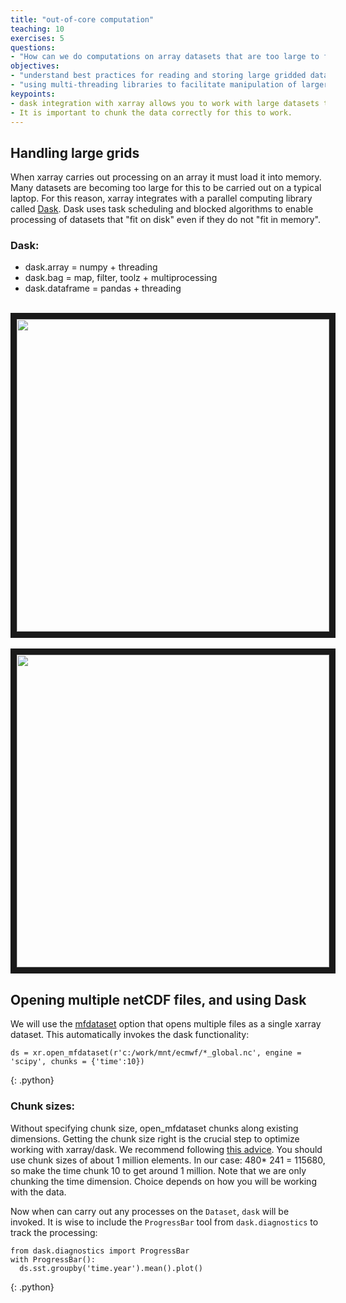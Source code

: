 ```yaml
---
title: "out-of-core computation"
teaching: 10
exercises: 5
questions:
- "How can we do computations on array datasets that are too large to fit into memory on a local machine?"
objectives:
- "understand best practices for reading and storing large gridded datasets"
- "using multi-threading libraries to facilitate manipulation of larger-than-memory grids"
keypoints:
- dask integration with xarray allows you to work with large datasets that "fit on disk" rather than having to "fit in memory".
- It is important to chunk the data correctly for this to work.
---
```


## Handling large grids

When xarray carries out processing on an array it must load it into memory. Many datasets are becoming too large for this to be carried out on a typical laptop. For this reason, xarray integrates with a parallel computing library called [Dask](http://xray.readthedocs.org/en/stable/dask.html). Dask uses task scheduling and blocked algorithms to enable processing of datasets that "fit on disk" even if they do not "fit in memory".

### Dask:
* dask.array = numpy + threading
* dask.bag = map, filter, toolz + multiprocessing
* dask.dataframe = pandas + threading

<br>
<img src="http://dask.pydata.org/en/latest/_images/collections-schedulers.png" width = "500" border = "10">
<br>

<br>
<img src="http://mrocklin.github.com/blog/images/dask/embarrassing.gif" width = "500" border = "10">
<br>

## Opening multiple netCDF files, and using Dask
We will use the [mfdataset](http://xarray.pydata.org/en/stable/generated/xarray.open_mfdataset.html#xarray.open_mfdataset) option that opens multiple files as a single xarray dataset. This automatically invokes the dask functionality:

~~~
ds = xr.open_mfdataset(r'c:/work/mnt/ecmwf/*_global.nc', engine = 'scipy', chunks = {'time':10})
~~~
{: .python}

### Chunk sizes:
Without specifying chunk size, open_mfdataset chunks along existing dimensions. Getting the chunk size right is the crucial step to optimize working with xarray/dask. We recommend following [this advice](http://xarray.pydata.org/en/stable/dask.html?highlight=rechunk#chunking-and-performance). You should use chunk sizes of about 1 million elements. In our case: 480* 241 = 115680, so make the time chunk 10 to get around 1 million. Note that we are only chunking the time dimension. Choice depends on how you will be working with the data.

Now when can carry out any processes on the `Dataset`, `dask` will be invoked. It is wise to include the `ProgressBar` tool from  `dask.diagnostics` to track the processing:

~~~
from dask.diagnostics import ProgressBar
with ProgressBar():
  ds.sst.groupby('time.year').mean().plot()
~~~
{: .python}
